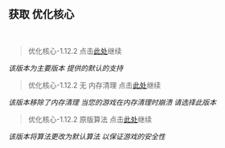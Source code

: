 ## 获取 优化核心

<br />

> 优化核心-1.12.2 点击[此处](https://github.com/SIRT43/Optimization-Core/releases/download/1.12.2-forge/Optimization-Core-1.12.2-forge-v2.0.0.zip)继续

*该版本为主要版本 提供的默认的支持*

> 优化核心-1.12.2 无 内存清理 点击[此处](https://github.com/SIRT43/Optimization-Core/releases/download/1.12.2-forge/Optimization-Core-1.12.2-forge-NoMemoryCleaner-v2.0.0.zip)继续

*该版本移除了内存清理 当您的游戏在内存清理时崩溃 请选择此版本*

> 优化核心-1.12.2 原版算法 点击[此处](https://github.com/SIRT43/Optimization-Core/releases/download/1.12.2-forge/Optimization-Core-1.12.2-forge-BetterfpsVanillaAlgorithm-v2.0.0.zip)继续

*该版本将算法更改为默认算法 以保证游戏的安全性*